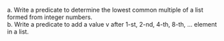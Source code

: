 a. Write a predicate to determine the lowest common multiple of a list formed from integer numbers.<br />
b. Write a predicate to add a value v after 1-st, 2-nd, 4-th, 8-th, … element in a list.

